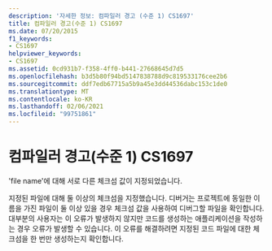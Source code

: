 ```yaml
---
description: '자세한 정보: 컴파일러 경고 (수준 1) CS1697'
title: 컴파일러 경고(수준 1) CS1697
ms.date: 07/20/2015
f1_keywords:
- CS1697
helpviewer_keywords:
- CS1697
ms.assetid: 0cd931b7-f358-4ff0-b441-27668645d7d5
ms.openlocfilehash: b3d5b80f94bd5147838788d9c819533176cee2b6
ms.sourcegitcommit: ddf7edb67715a5b9a45e3dd44536dabc153c1de0
ms.translationtype: MT
ms.contentlocale: ko-KR
ms.lasthandoff: 02/06/2021
ms.locfileid: "99751861"
---
```

# <a name="compiler-warning-level-1-cs1697"></a>컴파일러 경고(수준 1) CS1697

'file name'에 대해 서로 다른 체크섬 값이 지정되었습니다.  
  
 지정된 파일에 대해 둘 이상의 체크섬을 지정했습니다. 디버거는 프로젝트에 동일한 이름을 가진 파일이 둘 이상 있을 경우 체크섬 값을 사용하여 디버그할 파일을 확인합니다. 대부분의 사용자는 이 오류가 발생하지 않지만 코드를 생성하는 애플리케이션을 작성하는 경우 오류가 발생할 수 있습니다. 이 오류를 해결하려면 지정된 코드 파일에 대한 체크섬을 한 번만 생성하는지 확인합니다.
